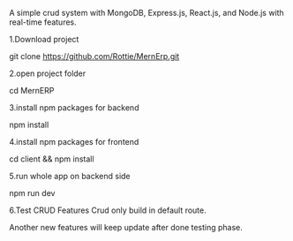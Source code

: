 A simple crud system with MongoDB, Express.js, React.js, and Node.js with real-time features.

1.Download project

git clone https://github.com/Rottie/MernErp.git

2.open project folder

cd MernERP

3.install npm packages for backend

npm install

4.install npm packages for frontend

cd client && npm install


5.run whole app on backend side

npm run dev

6.Test CRUD Features
Crud only build in default route.

Another new features will keep update after done testing phase.
